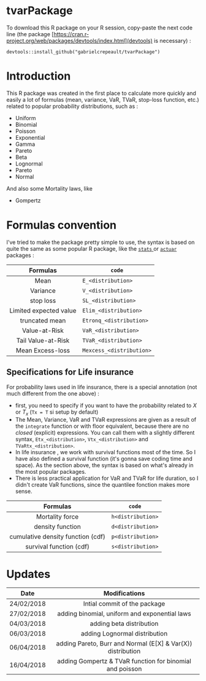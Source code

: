 # tvarPackage
To download this R package on your R session, copy-paste the next code line (the package [https://cran.r-project.org/web/packages/devtools/index.html](devtools) is necessary) :

```
devtools::install_github("gabrielcrepeault/tvarPackage")
```

# Introduction
This R package was created in the first place to calculate more quickly and easily a lot of formulas (mean, variance, VaR, TVaR, stop-loss function, etc.) related to popular probability distributions, such as :  

- Uniform 
- Binomial
- Poisson
- Exponential
- Gamma
- Pareto
- Beta
- Lognormal
- Pareto
- Normal

And also some Mortality laws, like

- Gompertz



# Formulas convention
I've tried to make the package pretty simple to use, the syntax is based on quite the same as some popular R package, like the [`stats` ](https://stat.ethz.ch/R-manual/R-devel/library/stats/html/00Index.html) or [`actuar`](https://cran.r-project.org/web/packages/actuar/index.html) packages :

|Formulas  | `code`|
|:-----------:|-----------------|
|Mean         |`E_<distribution>` |
|Variance     |`V_<distribution>` |
|stop loss     |`SL_<distribution>` |
|Limited expected value     |`Elim_<distribution>` |
|truncated mean     |`Etronq_<distribution>` |
|Value-at-Risk     |`VaR_<distribution>` |
|Tail Value-at-Risk     |`TVaR_<distribution>` |
|Mean Excess-loss    |`Mexcess_<distribution>` |

## Specifications for Life insurance
For probability laws used in life insurance, there is a special annotation (not much different from the one above) : 

* first, you need to specify if you want to have the probability related to $X$ or $T_x$ (`Tx = T` si setup by default)
* The Mean, Variance, VaR and TVaR expressions are given as a result of the `integrate` function or with floor equivalent, because there are no *closed* (explicit) expressions. You can call them with a slightly different syntax, `Etx_<distribution>`, `Vtx_<distribution>` and `TVaRtx_<distribution>`.
* In life insurance , we work with survival functions most of the time. So I have also defined a survival function (it's gonna save coding time and space). As the section above, the syntax is based on what's already in the most popular packages.
* There is less practical application for VaR and TVaR for life duration, so I didn't create VaR functions, since the quantilee fonction makes more sense.

|Formulas  | `code`|
|:-----------:|-----------------|
|Mortality force     |`h<distribution>` |
|density function     |`d<distribution>` |
|cumulative density function (cdf)    |`p<distribution>` |
|survival function (cdf)    |`s<distribution>` |




# Updates
|Date   | Modifications|
|:-----------:|:---------:|
|24/02/2018 | Intial commit of the package|
|27/02/2018 | adding binomial, uniform and exponential laws|
|04/03/2018 | adding beta distribution|
|06/03/2018 | adding Lognormal distribution|
|06/04/2018 | adding Pareto, Burr and Normal (E[X] & Var(X)) distribution|
|16/04/2018 | adding Gompertz & TVaR function for binomial and poisson|


